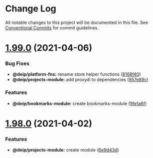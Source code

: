 # Change Log

All notable changes to this project will be documented in this file.
See [Conventional Commits](https://conventionalcommits.org) for commit guidelines.

# [1.99.0](https://gitlab.com/DEIP/deip-client-modules/compare/v1.98.0...v1.99.0) (2021-04-06)


### Bug Fixes

* **@deip/platform-fns:** rename store helper functions ([8168f40](https://gitlab.com/DEIP/deip-client-modules/commit/8168f406283f73fad54bfde190d337f42ea6cf2b))
* **@deip/projects-module:** add proxydi to dependencies ([957e89c](https://gitlab.com/DEIP/deip-client-modules/commit/957e89cb7ef354dbbe6677f1e9125f94e003f4bf))


### Features

* **@deip/bookmarks-module:** create bookmarks-module ([9fe1a6f](https://gitlab.com/DEIP/deip-client-modules/commit/9fe1a6fde06d4bbcb1a8675163d1cb5ebd92ef0d))





# [1.98.0](https://gitlab.com/DEIP/deip-client-modules/compare/v1.97.0...v1.98.0) (2021-04-02)


### Features

* **@deip/projects-module:** create module ([6e9d43d](https://gitlab.com/DEIP/deip-client-modules/commit/6e9d43dcd11736bf6bff1c3e9594c243017e8dbf))
